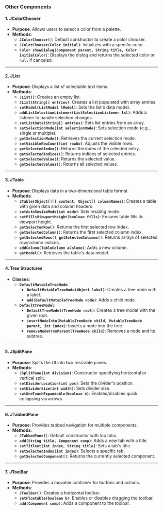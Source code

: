 
### **Other Components**

#### **1. JColorChooser**

- **Purpose**: Allows users to select a color from a palette.
- **Methods**:
    - **`JColorChooser()`**: Default constructor to create a color chooser.
    - **`JColorChooser(Color initial)`**: Initializes with a specific color.
    - **`Color showDialog(Component parent, String title, Color initialColor)`**: Displays the dialog and returns the selected color or `null` if canceled.

---

#### **2. JList**

- **Purpose**: Displays a list of selectable text items.
- **Methods**:
    - **`JList()`**: Creates an empty list.
    - **`JList(String[] entries)`**: Creates a list populated with array entries.
    - **`setModel(ListModel lModel)`**: Sets the list's data model.
    - **`addListSelectionListener(ListSelectionListener lsl)`**: Adds a listener to handle selection changes.
    - **`setListData(String[] entries)`**: Sets list entries from an array.
    - **`setSelectionMode(int selectionMode)`**: Sets selection mode (e.g., single or multiple).
    - **`getSelectionMode()`**: Retrieves the current selection mode.
    - **`setVisibleRowCount(int rowNo)`**: Adjusts the visible rows.
    - **`getSelectedIndex()`**: Returns the index of the selected entry.
    - **`getSelectedIndices()`**: Returns indices of selected entries.
    - **`getSelectedValue()`**: Returns the selected value.
    - **`getSelectedValues()`**: Returns all selected values.

---

#### **3. JTable**

- **Purpose**: Displays data in a two-dimensional table format.
- **Methods**:
    - **`JTable(Object[][] content, Object[] columnNames)`**: Creates a table with given data and column headers.
    - **`setAutoResizeMode(int mode)`**: Sets resizing mode.
    - **`setFillsViewportHeight(boolean fills)`**: Ensures table fills its viewport height.
    - **`getSelectedRow()`**: Returns the first selected row index.
    - **`getSelectedColumn()`**: Returns the first selected column index.
    - **`getSelectedRows()`**, **`getSelectedColumns()`**: Returns arrays of selected row/column indices.
    - **`addColumn(TableColumn aColumn)`**: Adds a new column.
    - **`getModel()`**: Retrieves the table's data model.

---

#### **4. Tree Structures**

- **Classes**:
    - **`DefaultMutableTreeNode`**:
        - **`DefaultMutableTreeNode(Object label)`**: Creates a tree node with a label.
        - **`add(DefaultMutableTreeNode node)`**: Adds a child node.
    - **`DefaultTreeModel`**:
        - **`DefaultTreeModel(TreeNode root)`**: Creates a tree model with the given root.
        - **`insertNodeInto(MutableTreeNode child, MutableTreeNode parent, int index)`**: Inserts a node into the tree.
        - **`removeNodeFromParent(TreeNode child)`**: Removes a node and its subtree.

---

#### **5. JSplitPane**

- **Purpose**: Splits the UI into two resizable panes.
- **Methods**:
    - **`JSplitPane(int division)`**: Constructor specifying horizontal or vertical split.
    - **`setDividerLocation(int pos)`**: Sets the divider's position.
    - **`setDividerSize(int width)`**: Sets divider size.
    - **`setOneTouchExpandable(boolean b)`**: Enables/disables quick collapsing via arrows.

---

#### **6. JTabbedPane**

- **Purpose**: Provides tabbed navigation for multiple components.
- **Methods**:
    - **`JTabbedPane()`**: Default constructor with top tabs.
    - **`add(String title, Component comp)`**: Adds a new tab with a title.
    - **`setTitleAt(int index, String title)`**: Sets a tab's title.
    - **`setSelectedIndex(int index)`**: Selects a specific tab.
    - **`getSelectedComponent()`**: Returns the currently selected component.

---

#### **7. JToolBar**

- **Purpose**: Provides a movable container for buttons and actions.
- **Methods**:
    - **`JToolBar()`**: Creates a horizontal toolbar.
    - **`setFloatable(boolean b)`**: Enables or disables dragging the toolbar.
    - **`add(Component comp)`**: Adds a component to the toolbar.